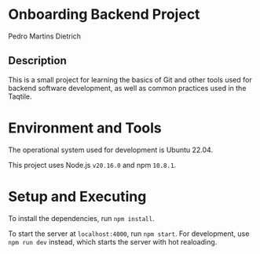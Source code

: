 # Onboarding Backend Project

Pedro Martins Dietrich

## Description

This is a small project for learning the basics of Git and other tools used for backend software development, as well as common practices used in the Taqtile.

# Environment and Tools

The operational system used for development is Ubuntu 22.04.

This project uses Node.js `v20.16.0` and npm `10.8.1`.

# Setup and Executing

To install the dependencies, run `npm install`.

To start the server at `localhost:4000`, run `npm start`.
For development, use `npm run dev` instead, which starts the server with hot realoading.
